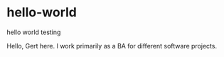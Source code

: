 # hello-world
hello world testing

Hello, Gert here. I work primarily as a BA for different software projects.
